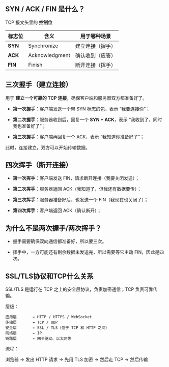 
## SYN / ACK / FIN 是什么？

TCP 报文头里的 **控制位**

| 标志位     | 含义             | 用于哪种场景   |
| ------- | -------------- | -------- |
| **SYN** | Synchronize    | 建立连接（握手） |
| **ACK** | Acknowledgment | 确认收到（应答） |
| **FIN** | Finish         | 断开连接（挥手） |

## 三次握手（建立连接）

用于 **建立一个可靠的 TCP 连接**，确保客户端和服务器双方都准备好了。

- **第一次握手**：客户端发送一个带 SYN 标志的包，表示 “我要连接你”；
    
- **第二次握手**：服务器收到后，回复一个 **SYN + ACK**，表示 “我收到了，同时我也准备好了”；
    
- **第三次握手**：客户端再回复一个 ACK，表示 “我知道你准备好了”；

此时，连接建立，双方可以开始传输数据。


## 四次挥手（断开连接）

- **第一次挥手**：客户端发送 FIN，请求断开连接（我要关闭发送）；
    
- **第二次挥手**：服务器返回 ACK（我知道了，但我还有数据要传）；
    
- **第三次挥手**：服务器准备好后，也发送一个 FIN（我现在也关闭了）；
    
- **第四次挥手**：客户端返回 ACK（确认断开）；


## 为什么不是两次握手/两次挥手？

- 握手需要确保双向通信都准备好，所以要三次。
    
- 挥手中，一方可能还有剩余数据未发送完，所以需要等它主动 FIN，因此是四次。


## SSL/TLS协议和TCP什么关系

SSL/TLS 是运行在 TCP 之上的安全层协议，负责加密通信；TCP 负责可靠传输。

层级：

```
应用层       ← HTTP / HTTPS / WebSocket
传输层       ← TCP / UDP
安全层       ← SSL / TLS（位于 TCP 和 HTTP 之间）
网络层       ← IP
链路层       ← 网卡驱动、以太网等
```

流程：

浏览器 → 发出 HTTP 请求 → 先用 TLS 加密 → 然后走 TCP → 然后传输

